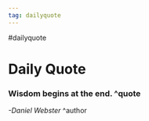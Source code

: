 ```yaml
---
tag: dailyquote
---
```


#dailyquote

# Daily Quote

### Wisdom begins at the end. ^quote
*-Daniel Webster* ^author
